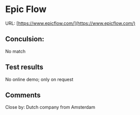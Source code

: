 # Epic Flow

URL: [https://www.epicflow.com/](https://www.epicflow.com/)

## Conculsion:

No match

## Test results

No online demo; only on request

## Comments

Close by: Dutch company from Amsterdam
